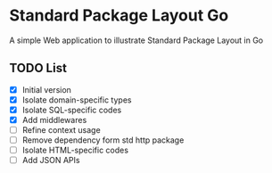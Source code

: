 # Standard Package Layout Go
A simple Web application to illustrate Standard Package Layout in Go

## TODO List
- [x] Initial version
- [x] Isolate domain-specific types
- [x] Isolate SQL-specific codes
- [x] Add middlewares
- [ ] Refine context usage
- [ ] Remove dependency form std http package
- [ ] Isolate HTML-specific codes
- [ ] Add JSON APIs